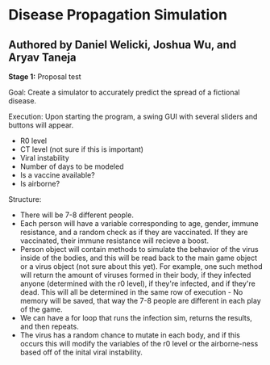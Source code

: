 # Disease Propagation Simulation
## Authored by Daniel Welicki, Joshua Wu, and Aryav Taneja

**Stage 1:**  Proposal
test

Goal: Create a simulator to accurately predict the spread of a fictional disease.

Execution: Upon starting the program, a swing GUI with several sliders and buttons will appear.
- R0 level
- CT level (not sure if this is important)
- Viral instability 
- Number of days to be modeled
- Is a vaccine available?
- Is airborne?

Structure:
- There will be 7-8 different people.
- Each person will have a variable corresponding to age, gender, immune resistance, and a random check as if they are vaccinated. If they are vaccinated, their immune resistance will recieve a boost.
- Person object will contain methods to simulate the behavior of the virus inside of the bodies, and this will be read back to the main game object or a virus object (not sure about this yet).  For example, one such method will return the amount of viruses formed in their body, if they infected anyone (determined with the r0 level), if they're infected, and if they're dead. This will all be determined in the same row of execution - No memory will be saved, that way the 7-8 people are different in each play of the game. 
- We can have a for loop that runs the infection sim, returns the results, and then repeats.
- The virus has a random chance to mutate in each body, and if this occurs this will modify the variables of the r0 level or the airborne-ness based off of the inital viral instability.
